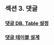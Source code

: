 ## 섹션 3. 댓글

### [댓글 DB, Table 설정](database_table_setting/README.md)

### [댓글 테이블 설계](architecture/README.md)